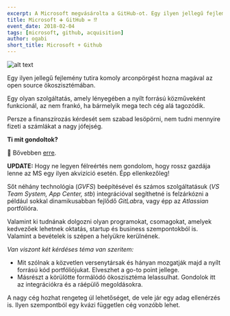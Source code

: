 ```yaml
---
excerpt: A Microsoft megvásárolta a GitHub-ot. Egy ilyen jellegű fejlemény tutira komoly arconpörgést hoz magával az open source ökoszisztémában.
title: Microsoft ➕ GitHub = ⁉️
event_date: 2018-02-04
tags: [microsoft, github, acquisition]
author: ogabi
short_title: Microsoft + Github
---
```


![alt text](https://appcraft.hu/assets/img/github-ms-01.png)

Egy ilyen jellegű fejlemény tutira komoly arconpörgést hozna magával az open source ökoszisztémában.

Egy olyan szolgáltatás, amely lényegében a nyílt forrású közműveként funkcionál, az nem frankó, ha bármelyik mega tech cég alá tagozódik.

Persze a finanszírozás kérdesét sem szabad lesöpörni, nem tudni mennyire fizeti a számlákat a nagy jófejség.

**Ti mit gondoltok?**

🔖 Bővebben [erre](http://bit.ly/github-ms).

**UPDATE:** Hogy ne legyen félreértés nem gondolom, hogy rossz gazdája lenne az MS egy ilyen akvizíció esetén. Épp ellenkezőleg!

Sőt néhány technológia (*GVFS*) beépítésével és számos szolgáltatásuk (*VS Team System, App Center, stb*) integrációval segíthetné is felzárkózni a például sokkal dinamikusabban fejlődő *GitLab*ra, vagy épp az *Atlassian* portfólióra.

Valamint ki tudnának dolgozni olyan programokat, csomagokat, amelyek kedvezőek lehetnek oktatás, startup és business szempontokból is. Valamint a bevételek is szépen a helyükre kerülnének.

*Van viszont két kérdéses téma van szeritem:*

- Mit szólnak a közvetlen versenytársak és hányan mozgatják majd a nyílt forrású kód portfóliójukat. Elveszhet a go-to point jellege.
- Másrészt a körülötte formálódó ökoszisztéma lelassulhat. Gondolok itt az integrációkra és a ráépülő megoldásokra.

A nagy cég hozhat rengeteg úl lehetőséget, de vele jár egy adag ellenérzés is. Ilyen szempontból egy kvázi független cég vonzóbb lehet.
